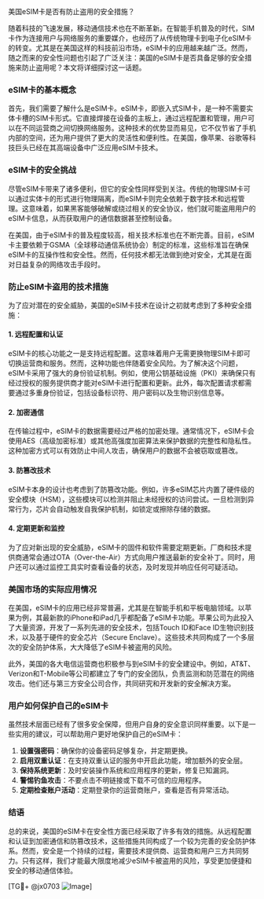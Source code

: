 美国eSIM卡是否有防止盗用的安全措施？

随着科技的飞速发展，移动通信技术也在不断革新。在智能手机普及的时代，SIM卡作为连接用户与网络服务的重要媒介，也经历了从传统物理卡到电子化eSIM卡的转变。尤其是在美国这样的科技前沿市场，eSIM卡的应用越来越广泛。然而，随之而来的安全性问题也引起了广泛关注：美国的eSIM卡是否具备足够的安全措施来防止盗用呢？本文将详细探讨这一话题。

### eSIM卡的基本概念

首先，我们需要了解什么是eSIM卡。eSIM卡，即嵌入式SIM卡，是一种不需要实体卡槽的SIM卡形式。它直接焊接在设备的主板上，通过远程配置和管理，用户可以在不同运营商之间切换网络服务。这种技术的优势显而易见，它不仅节省了手机内部的空间，还为用户提供了更大的灵活性和便利性。在美国，像苹果、谷歌等科技巨头已经在其高端设备中广泛应用eSIM卡技术。

### eSIM卡的安全挑战

尽管eSIM卡带来了诸多便利，但它的安全性同样受到关注。传统的物理SIM卡可以通过实体卡的形式进行物理隔离，而eSIM卡则完全依赖于数字技术和远程管理。这意味着，如果黑客能够破解或绕过相关的安全协议，他们就可能盗用用户的eSIM卡信息，从而获取用户的通信数据甚至控制设备。

在美国，由于eSIM卡的普及程度较高，相关技术标准也在不断完善。目前，eSIM卡主要依赖于GSMA（全球移动通信系统协会）制定的标准，这些标准旨在确保eSIM卡的互操作性和安全性。然而，任何技术都无法做到绝对安全，尤其是在面对日益复杂的网络攻击手段时。

### 防止eSIM卡盗用的技术措施

为了应对潜在的安全威胁，美国的eSIM卡技术在设计之初就考虑到了多种安全措施：

#### 1. **远程配置和认证**
   eSIM卡的核心功能之一是支持远程配置。这意味着用户无需更换物理SIM卡即可切换运营商和服务。然而，这种功能也伴随着安全风险。为了解决这个问题，eSIM卡采用了强大的身份验证机制。例如，使用公钥基础设施（PKI）来确保只有经过授权的服务提供商才能对eSIM卡进行配置和更新。此外，每次配置请求都需要通过多重身份验证，包括设备标识符、用户密码以及生物识别信息等。

#### 2. **加密通信**
   在传输过程中，eSIM卡的数据需要经过严格的加密处理。通常情况下，eSIM卡会使用AES（高级加密标准）或其他高强度加密算法来保护数据的完整性和隐私性。这种加密方式可以有效防止中间人攻击，确保用户的数据不会被窃取或篡改。

#### 3. **防篡改技术**
   eSIM卡本身的设计也考虑到了防篡改功能。例如，许多eSIM芯片内置了硬件级的安全模块（HSM），这些模块可以检测并阻止未经授权的访问尝试。一旦检测到异常行为，芯片会自动触发自我保护机制，如锁定或擦除存储的数据。

#### 4. **定期更新和监控**
   为了应对新出现的安全威胁，eSIM卡的固件和软件需要定期更新。厂商和技术提供商通常会通过OTA（Over-the-Air）方式向用户推送最新的安全补丁。同时，用户还可以通过监控工具实时查看设备的状态，及时发现并响应任何可疑活动。

### 美国市场的实际应用情况

在美国，eSIM卡的应用已经非常普遍，尤其是在智能手机和平板电脑领域。以苹果为例，其最新款的iPhone和iPad几乎都配备了eSIM卡功能。苹果公司为此投入了大量资源，开发了一系列先进的安全技术，包括Touch ID和Face ID生物识别技术，以及基于硬件的安全芯片（Secure Enclave）。这些技术共同构成了一个多层次的安全防护体系，大大降低了eSIM卡被盗用的风险。

此外，美国的各大电信运营商也积极参与到eSIM卡的安全建设中。例如，AT&T、Verizon和T-Mobile等公司都建立了专门的安全团队，负责监测和防范潜在的网络攻击。他们还与第三方安全公司合作，共同研究和开发新的安全解决方案。

### 用户如何保护自己的eSIM卡

虽然技术层面已经有了很多安全保障，但用户自身的安全意识同样重要。以下是一些实用的建议，可以帮助用户更好地保护自己的eSIM卡：

1. **设置强密码**：确保你的设备密码足够复杂，并定期更换。
2. **启用双重认证**：在支持双重认证的服务中开启此功能，增加额外的安全层。
3. **保持系统更新**：及时安装操作系统和应用程序的更新，修复已知漏洞。
4. **警惕钓鱼攻击**：不要点击不明链接或下载不可信的应用程序。
5. **定期检查账户活动**：定期登录你的运营商账户，查看是否有异常活动。

### 结语

总的来说，美国的eSIM卡在安全性方面已经采取了许多有效的措施。从远程配置和认证到加密通信和防篡改技术，这些措施共同构成了一个较为完善的安全防护体系。然而，安全是一个持续的过程，需要技术提供商、运营商和用户三方共同努力。只有这样，我们才能最大限度地减少eSIM卡被盗用的风险，享受更加便捷和安全的移动通信体验。

[TG💪+ @jx0703 ![Image](https://github.com/user-attachments/assets/dbca1d08-cadb-493c-b0ec-ad6f7a83f270)]